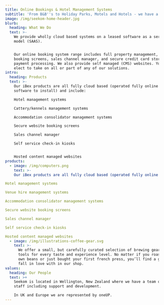 ```yaml
---
title: Online Bookings & Hotel Management Systems
subtitle: 'From B&B''s to Holiday Parks, Motels and Hotels - we have a solution for you!'
image: /img/seekom-home-header.jpg
blurb:
  heading: What We Do
  text: >-
    We provide wholly cloud based systems on a leased software as a service
    model (SAAS).


    Our online booking system range includes full property management, website
    booking screens, sales channel manager, and secure credit card storage and
    payment processing. We also provide self managed (CMS) websites. You can
    elect to take on all or part of any of our solutions.
intro:
  heading: Products
  text: >-
    Our iBex products are all fully cloud based (operated fully online – no
    software to install) and include:

    Hotel management systems

    Cattery/kennels management systems

    Accommodation consolidator management systems

    Secure website booking screens

    Sales channel manager

    Self service check-in kiosks


    Hosted content managed websites
products:
  - image: /img/computers.png
    text: >-
    Our iBex products are all fully cloud based (operated fully online – no software to install) and include:

Hotel management systems

Venue hire management systems

Accommodation consolidator management systems

Secure website booking screens

Sales channel manager

Self service check-in kiosks

Hosted content managed websites
  - image: /img/illustrations-coffee-gear.svg
    text: >-
      We offer a small, but carefully curated selection of brewing gear and
      tools for every taste and experience level. No matter if you roast your
      own beans or just bought your first french press, you’ll find a gadget to
      fall in love with in our shop.
values:
  heading: Our People
  text: >+
    Seekom is located in Wellington, New Zealand where we have a team of 17
    staff including support and development.

    In UK and Europe we are represented by oneUP.
---
```

